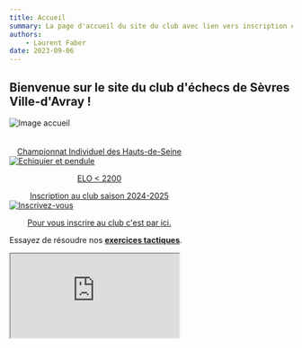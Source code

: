 ```yaml
---
title: Accueil
summary: La page d'accueil du site du club avec lien vers inscription et compétitions
authors:
    - Laurent Faber
date: 2023-09-06
---
```


## Bienvenue sur le site du club d'échecs de Sèvres Ville-d'Avray !
<div class="container">
	<div class="bs-docs-section">
		<div class="row">
			<div class="col-lg-2"></div>
			<div class="col-lg-8">
				<img src="./../img/accueil/insertion_logo-1.jpg" alt="Image accueil">
			</div>
			<div class="col-lg-2"></div>
		</div>
	</div>
</div>

<br/>
<br/>
<div class="container">
	<div class="bs-docs-section">
		<div class="row">
			<div class="col-lg-6">
				<div class="bs-component">
<a href="./../blog/blog14">
					<div class="card text-white bg-primary mb-3" style="max-width: 20rem;">
						<div class="card-header" align="center">Championnat Individuel des Hauts-de-Seine</div>
						<div class="card-body">
                            <img src="./../img/competitions/chessboard_clock.jpg" alt="Echiquier et pendule">
							<p class="card-text" align="center">ELO < 2200</p>
						</div>
					</div>
				</div>
			</div>
			<div class="col-lg-6">
				<div class="bs-component">
<a href="./../inscription">
					<div class="card text-black border-secondary mb-3" style="max-width: 20rem;">
                        <div class="card-header" align="center">Inscription au club saison 2024-2025</div>
						<div class="card-body">
                            <img src="./../img/accueil/inscrivez_vous.jpg" alt="Inscrivez-vous">
							<p class="card-text" align="center">Pour vous inscrire au club c'est par ici.</p>
						</div>
                    </div>
<a></div>
				</div>
			</div>
		</div>
	</div>
<div class="bs-docs-section">
<div class="row">
          <div class="col-lg-12">
<div class="text-center"><p>Essayez de résoudre nos <strong><a href="./../problemes" class="alert-link">exercices tactiques</a></strong>.</p></div>
                    <div class="embed-responsive embed-responsive-16by9">
                       <iframe class="embed-responsive-item" src="https://livetactics.chessbase.com"></iframe>
                    </div>
                </p>
          </div>
</div>
<div/></div>
